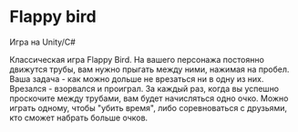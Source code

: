 # Flappy bird

Игра на Unity/C#

Классическая игра Flappy Bird. На вашего персонажа постоянно движутся трубы, вам нужно прыгать между ними, нажимая на пробел. Ваша задача - как можно дольше не врезаться ни в одну из них. Врезался - взорвался и проиграл. За каждый раз, когда вы успешно проскочите между трубами, вам будет начисляться одно очко. Можно играть одному, чтобы "убить время", либо соревноваться с друзьями, кто сможет набрать больше очков.

